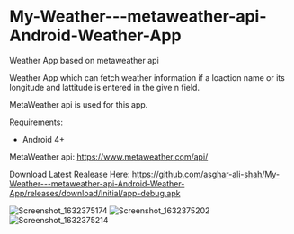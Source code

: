 # My-Weather---metaweather-api-Android-Weather-App
Weather App based on metaweather api 

Weather App which can fetch weather information if a loaction name or its longitude and lattitude is entered in the give n field.

MetaWeather api is used for this app.

Requirements:
* Android 4+


MetaWeather api: https://www.metaweather.com/api/

Download Latest Realease Here: https://github.com/asghar-ali-shah/My-Weather---metaweather-api-Android-Weather-App/releases/download/Initial/app-debug.apk

![Screenshot_1632375174](https://user-images.githubusercontent.com/76618200/134459190-59b0d613-1ec8-4955-8862-ca206c974792.png)
![Screenshot_1632375202](https://user-images.githubusercontent.com/76618200/134459194-018b74ca-2981-47b9-8b11-e8567a449d28.png)
![Screenshot_1632375214](https://user-images.githubusercontent.com/76618200/134459195-ea0d871f-948b-4e82-8749-61ab0e25c62a.png)
